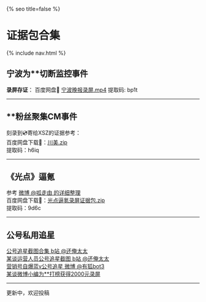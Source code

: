 {% seo title=false %}
# 证据包合集   

{% include nav.html %}   

## 宁波为\*\*切断监控事件          

**录屏存证**：
百度网盘🔗 [宁波晚报录屏.mp4](https://pan.baidu.com/s/1XnXEMnO7e3zX8Nunk0GkBw) 提取码: bp1t    

***       

##  **粉丝聚集CM事件   
刻录到💿寄给XSZ的证据参考：   
百度网盘下载🔗：[川美.zip](https://pan.baidu.com/s/1NEZhf-1Y6jVq-RGQwsfgyQ)       
提取码：h6iq     

***  

## 《光点》逼氪    
参考 [微博 @呱走由 的详细整理](https://m.weibo.cn/6421893724/4564771896037098)        
百度网盘下载🔗：[光点逼氪录屏证据包.zip](https://pan.baidu.com/s/1VHYXHjq4gKxoSb5I_4MF6Q)        
提取码：9d6c   

*** 

## 公号私用追星   
[公号追星截图合集 b站 @还俺太太](https://t.bilibili.com/445056889313948048)     
[某谈运营人员公号追星截图 b站 @还俺太太](https://t.bilibili.com/444938545779722199)    
[营销号自爆蓝v公号追星 微博 @有狐bot3](https://m.weibo.cn/7479939833/4563325080055575)     
[某谈微博小编为**打榜获得2000元录屏](https://m.weibo.cn/5624808501/4567473195844169)          

***  
更新中，欢迎投稿    
 




    

    


